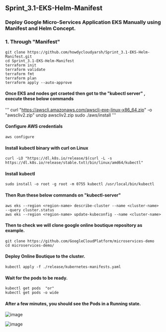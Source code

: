 ## Sprint_3.1-EKS-Helm-Manifest

### Deploy Google Micro-Services Application EKS Manually using Manifest and Helm Concept.

### 1. Through "Manifest" 

```
git clone https://github.com/howdycloudyarsh/Sprint_3.1-EKS-Helm-Manifest.git
cd Sprint_3.1-EKS-Helm-Manifest
terraform init
terraform validate
terraform fmt
terraform plan
terraform apply --auto-approve
```

#### Once EKS and nodes get craeted then got to the "kubectl server" , execute these below commands

'''
curl "https://awscli.amazonaws.com/awscli-exe-linux-x86_64.zip" -o "awscliv2.zip"
unzip awscliv2.zip
sudo ./aws/install
'''

#### Configure AWS credentials

```
aws configure
```

#### Install kubectl binary with curl on Linux

```
curl -LO "https://dl.k8s.io/release/$(curl -L -s https://dl.k8s.io/release/stable.txt)/bin/linux/amd64/kubectl"
```

#### Install kubectl

```
sudo install -o root -g root -m 0755 kubectl /usr/local/bin/kubectl
```

#### Then Run these below commands on "kubectl-server"

```
aws eks --region <region-name> describe-cluster --name <cluster-name> --query cluster.status
aws eks --region <region-name> update-kubeconfig --name <cluster-name>
```

#### Then to check we will clone google online boutique repository as example.

```
git clone https://github.com/GoogleCloudPlatform/microservices-demo
cd microservices-demo/
```

#### Deploy Online Boutique to the cluster.

```
kubectl apply -f ./release/kubernetes-manifests.yaml
```

#### Wait for the pods to be ready.

```
kubectl get pods  "or"
kubectl get pods -o wide
```


#### After a few minutes, you should see the Pods in a Running state.


![image](https://github.com/howdycloudyarsh/Sprint_3.1-EKS-Helm-Manifest/assets/133496386/51781079-0e76-4cb6-9026-605e0d7f42e3)


![image](https://github.com/howdycloudyarsh/Sprint_3.1-EKS-Helm-Manifest/assets/133496386/9bee68ba-e224-4be5-b493-3c50ce237edd)










